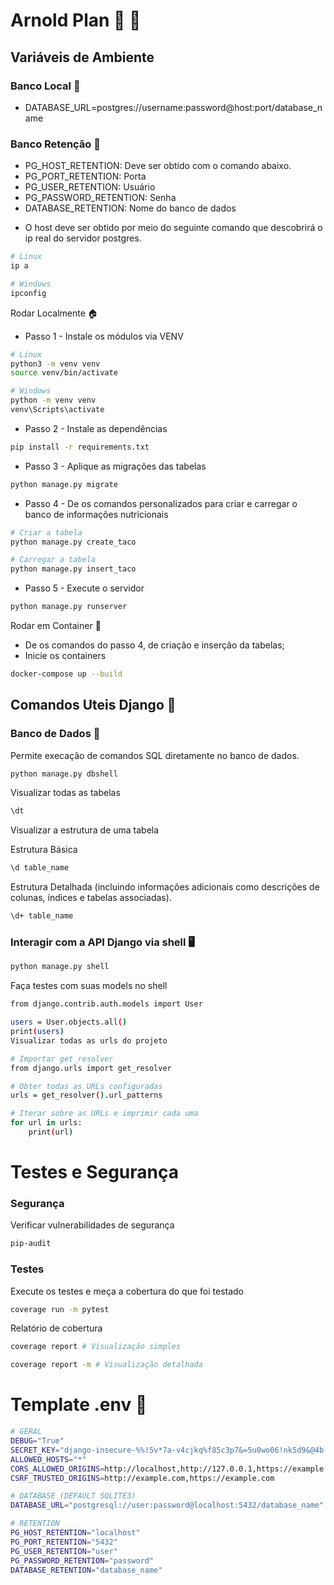 # Arnold Plan 💪 🔱


## Variáveis de Ambiente
### Banco Local 🐘

* DATABASE_URL=postgres://username:password@host:port/database_name

### Banco Retenção 🐘
- PG_HOST_RETENTION: Deve ser obtido com o comando abaixo.
- PG_PORT_RETENTION: Porta
- PG_USER_RETENTION: Usuário
- PG_PASSWORD_RETENTION: Senha
- DATABASE_RETENTION: Nome do banco de dados

* O host deve ser obtido por meio do seguinte comando que descobrirá o ip real
do servidor postgres.
```bash
# Linux
ip a 

# Windows
ipconfig
```

Rodar Localmente 🏠
* Passo 1 - Instale os módulos via VENV


```bash
# Linux
python3 -m venv venv
source venv/bin/activate

# Windows
python -m venv venv
venv\Scripts\activate
```

* Passo 2 - Instale as dependências
```bash
pip install -r requirements.txt
```

* Passo 3 - Aplique as migrações das tabelas
```bash
python manage.py migrate
```

* Passo 4 - De os comandos personalizados para criar e carregar o banco de informações nutricionais

```bash 
# Criar a tabela
python manage.py create_taco

# Carregar a tabela
python manage.py insert_taco
```

* Passo 5 - Execute o servidor
```bash
python manage.py runserver
```
Rodar em Container 🐳
* De os comandos do passo 4, de criação e inserção da tabelas;
* Inicie os containers
```bash
docker-compose up --build
```


## Comandos Uteis Django 🚀
### Banco de Dados 🎲
Permite execação de comandos SQL diretamente no banco de dados.

```bash
python manage.py dbshell
```

Visualizar todas as tabelas
```bash
\dt
```

Visualizar a estrutura de uma tabela

Estrutura Básica
```bash
\d table_name  
```

Estrutura Detalhada (incluindo informações adicionais como descrições de colunas, índices e tabelas associadas).
```bash
\d+ table_name 
```

### Interagir com a API Django via shell 🖥️
```bash
python manage.py shell
```

Faça testes com suas models no shell

```bash
from django.contrib.auth.models import User

users = User.objects.all()
print(users)
Visualizar todas as urls do projeto

# Importar get_resolver
from django.urls import get_resolver

# Obter todas as URLs configuradas
urls = get_resolver().url_patterns

# Iterar sobre as URLs e imprimir cada uma
for url in urls:
    print(url)
```

# Testes e Segurança
### Segurança
Verificar vulnerabilidades de segurança
```bash
pip-audit
```

### Testes
Execute os testes e meça a cobertura do que foi testado
```bash
coverage run -m pytest
```

Relatório de cobertura
```bash
coverage report # Visualização simples

coverage report -m # Visualização detalhada
```


# Template .env 📝
```bash
# GERAL
DEBUG="True"
SECRET_KEY="django-insecure-%%!5v*7a-v4cjkq%f85c3p7&=5u0wo06!nk5d9&@4b!k5tr"
ALLOWED_HOSTS="*"
CORS_ALLOWED_ORIGINS=http://localhost,http://127.0.0.1,https://example.com
CSRF_TRUSTED_ORIGINS=http://example.com,https://example.com

# DATABASE (DEFAULT SQLITE3)
DATABASE_URL="postgresql://user:password@localhost:5432/database_name"

# RETENTION
PG_HOST_RETENTION="localhost"
PG_PORT_RETENTION="5432"
PG_USER_RETENTION="user"
PG_PASSWORD_RETENTION="password"
DATABASE_RETENTION="database_name"

```